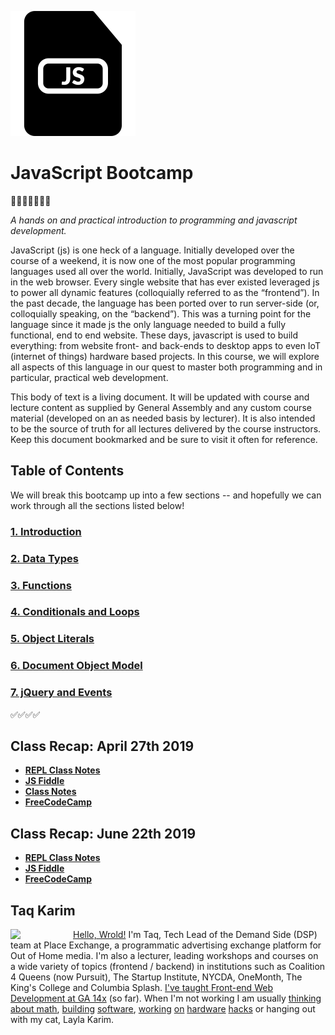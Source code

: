 ![jscon](https://github.com/mottaquikarim/JavascriptBootcamp/blob/master/assets/js.png?raw=true)

# JavaScript Bootcamp 
🎉🎈🎂🍾🎊🍻💃


*A hands on and practical introduction
 to programming and javascript development.*
 
 JavaScript (js) is one heck of a language. Initially developed over the course of a weekend, it is now one of the most popular programming languages used all over the world. Initially, JavaScript was developed to run in the web browser. Every single website that has ever existed leveraged js to power all dynamic features (colloquially referred to as the “frontend”). In the past decade, the language has been ported over to run server-side (or, colloquially speaking, on the “backend”). This was a turning point for the language since it made js the only language needed to build a fully functional, end to end website. These days, javascript is used to build everything: from website front- and back-ends to desktop apps to even IoT (internet of things) hardware based projects. In this course, we will explore all aspects of this language in our quest to master both programming and in particular, practical web development.

This body of text is a living document. It will be updated with course and lecture content as supplied by General Assembly and any custom course material (developed on an as needed basis by lecturer). It is also intended to be the source of truth for all lectures delivered by the course instructors. Keep this document bookmarked and be sure to visit it often for reference.

## Table of Contents
We will break this bootcamp up into a few sections -- and hopefully we can work through all the sections listed below!

### [1. Introduction](https://mottaquikarim.github.io/JavascriptBootcamp/stage/index.html?lecture=0)

### [2. Data Types](https://mottaquikarim.github.io/JavascriptBootcamp/stage/index.html?lecture=21)

### [3. Functions](https://mottaquikarim.github.io/JavascriptBootcamp/stage/index.html?lecture=22)

### [4. Conditionals and Loops](https://mottaquikarim.github.io/JavascriptBootcamp/stage/index.html?lecture=23)

### [5. Object Literals](https://mottaquikarim.github.io/JavascriptBootcamp/stage/index.html?lecture=24)

### [6. Document Object Model](https://mottaquikarim.github.io/JavascriptBootcamp/stage/index.html?lecture=25)

### [7. jQuery and Events](https://mottaquikarim.github.io/JavascriptBootcamp/stage/index.html?lecture=26)

✅✅✅✅

## Class Recap: April 27th 2019

* **[REPL Class Notes](https://repl.it/@mottaquikarim/ExpensiveVioletredClasslibrary)**
* **[JS Fiddle](https://jsfiddle.net/6r7wna5u/)**
* **[Class Notes](Class_Notes/April272019/color_swap/)**
* **[FreeCodeCamp](https://www.freecodecamp.org)**

## Class Recap: June 22th 2019

* **[REPL Class Notes](https://repl.it/@mottaquikarim/ImmaculateLiquidOpenlook)**
* **[JS Fiddle](https://jsfiddle.net/boilerplate/bootstrap)**
* **[FreeCodeCamp](https://www.freecodecamp.org)**

## Taq Karim
<img src="https://github.com/mottaquikarim/JavascriptBootcamp/blob/master/assets/taq.jpg?raw=true" style="width: 100px; height: auto;" width="100" align="left"> 

[Hello, Wrold!](https://medium.com/@the_taqquikarim/console-log-hello-wrold-3e3abeb44396) I'm Taq, Tech Lead of the Demand Side (DSP) team at Place Exchange, a programmatic advertising exchange platform for Out of Home media. I'm also a lecturer, leading workshops and courses on a wide variety of topics (frontend / backend) in institutions such as Coalition 4 Queens (now Pursuit), The Startup Institute, NYCDA, OneMonth, The King's College and Columbia Splash. [I've taught Front-end Web Development at GA 14x](https://medium.com/@the_taqquikarim/10-lessons-learned-from-100-weeks-of-teaching-fewd-12c43db14f6b) (so far). When I'm not working I am usually [thinking about math](https://medium.com/math-musings/why-does-25-25-2-2-1-100-25-an-explanation-6c7e7b283d41), [building](https://medium.com/@the_taqquikarim/a-technique-for-saving-content-from-a-data-text-html-uri-10f045a8876d) [software](https://medium.com/@the_taqquikarim/introducing-bonfire-2c0e437895e2), [working](https://photos.app.goo.gl/w1crzgI7DqCgGR373) [on](https://photos.app.goo.gl/EaFkp5SmyO0opkg32) [hardware](https://photos.app.goo.gl/tvxPl2zbIMl7FEnK2) [hacks](https://www.instagram.com/p/8rARZNND_t/?taken-by=taqqui.karim) or hanging out with my cat, Layla Karim.

